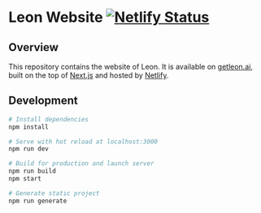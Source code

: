 # Leon Website [![Netlify Status](https://api.netlify.com/api/v1/badges/01c71291-d4f0-4b33-a692-24a0bfdb8591/deploy-status)](https://app.netlify.com/sites/leon/deploys)

## Overview

This repository contains the website of Leon. It is available on [getleon.ai](https://getleon.ai), built on the top of [Next.js](https://nextjs.org) and hosted by [Netlify](https://www.netlify.com).

## Development

``` bash
# Install dependencies
npm install

# Serve with hot reload at localhost:3000
npm run dev

# Build for production and launch server
npm run build
npm start

# Generate static project
npm run generate
```
